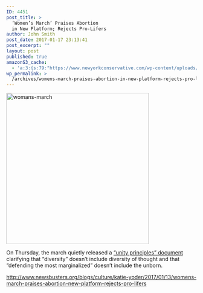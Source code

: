 ```yaml
---
ID: 4451
post_title: >
  ‘Women’s March’ Praises Abortion
  in New Platform; Rejects Pro-Lifers
author: John Smith
post_date: 2017-01-17 23:13:41
post_excerpt: ""
layout: post
published: true
amazonS3_cache:
  - 'a:3:{s:79:"https://www.newyorkconservative.com/wp-content/uploads/2017/01/womans-march.png";i:4452;s:97:"https://s3.amazonaws.com/newyorkconservative/wp-content/uploads/2017/01/17231210/womans-march.png";i:4452;s:156:"https://static1.squarespace.com/static/584086c7be6594762f5ec56e/t/5877e236cd0f68f052043067/1484251705644/WMW+Guiding+Vision+%26+Definition+of+Principles.pdf";a:1:{s:9:"timestamp";i:1484712821;}}'
wp_permalink: >
  /archives/womens-march-praises-abortion-in-new-platform-rejects-pro-lifers/
---
```

<a href="https://www.newyorkconservative.com/wp-content/uploads/2017/01/womans-march.png"><img class="alignnone  wp-image-4452" src="https://www.newyorkconservative.com/wp-content/uploads/2017/01/womans-march.png" alt="womans-march" width="377" height="401" /></a>

On Thursday, the march quietly released a <a href="https://static1.squarespace.com/static/584086c7be6594762f5ec56e/t/5877e236cd0f68f052043067/1484251705644/WMW+Guiding+Vision+%26+Definition+of+Principles.pdf">“unity principles” document</a> clarifying that “diversity” doesn’t include diversity of thought and that “defending the most marginalized” doesn’t include the unborn.

<a href="http://www.newsbusters.org/blogs/culture/katie-yoder/2017/01/13/womens-march-praises-abortion-new-platform-rejects-pro-lifers">http://www.newsbusters.org/blogs/culture/katie-yoder/2017/01/13/womens-march-praises-abortion-new-platform-rejects-pro-lifers</a>